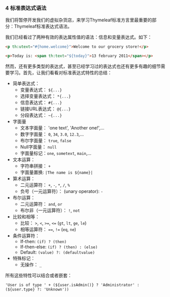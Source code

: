 ### 4 标准表达式语法

我们将暂停开发我们的虚拟杂货店，来学习Thymeleaf标准方言里最重要的部分：Thymeleaf标准表达式语法。

我们已经看过了两种有效的表达属性值的语法：信息和变量表达式。如下：
```html
<p th:utext="#{home.welcome}">Welcome to our grocery store!</p>

<p>Today is: <span th:text="${today}">13 february 2011</span></p>
```
然而，还有更多类型的表达式，甚至已经学习过的表达式也还有更多有趣的细节需要学习。首先，让我们看看对标准表达式特性的总结：

- 简单表达式：
    - 变量表达式： `${...}`
    - 选择变量表达式： `*{...}`
    - 信息表达式： `#{...}`
    - 链接URL表达式： `@{...}`
    - 分段表达式： `~{...}`
- 字面量
    - 文本字面量： 'one text', 'Another one!',…
    - 数字字面量： `0`, `34`, `3.0`, `12.3`,…
    - 布尔字面量： `true`, `false`
    - Null字面量： `null`
    - 字面量标记：`one`, `sometext`, `main`,…
- 文本运算：
    - 字符串拼接： `+`
    - 字面量置换: `|The name is ${name}|`
- 算术运算：
    - 二元运算符： `+`, `-`, `*`, `/`, `%`
    - 负号（一元运算符）： (unary operator): `-`
- 布尔运算：
    - 二元运算符： `and`, `or`
    - 布尔非（一元运算符）： `!`, `not`
- 比较和相等：
    - 比较： `>`, `<`, `>=`, `<=` (`gt`, `lt`, `ge`, `le`)
    - 相等运算符： `==`, `!=` (`eq`, `ne`)
- 条件运算符：
    - If-then: `(if) ? (then)`
    - If-then-else: `(if) ? (then) : (else)`
    - Default: `(value) ?: (defaultvalue)`
- 特殊标记：
    - 无操作： `_`

所有这些特性可以结合或者嵌套：
```
'User is of type ' + (${user.isAdmin()} ? 'Administrator' : (${user.type} ?: 'Unknown'))
```